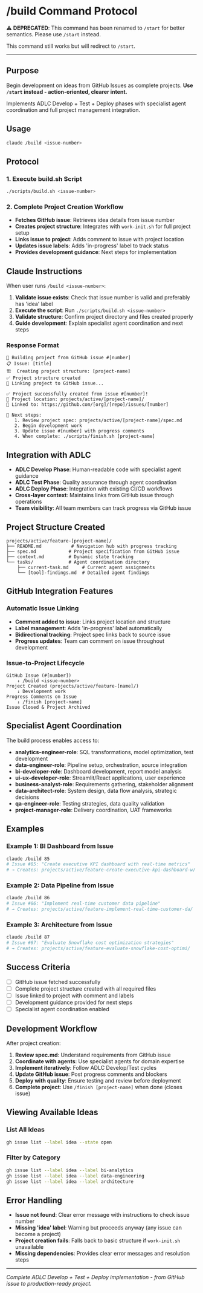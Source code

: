 # /build Command Protocol

⚠️ **DEPRECATED**: This command has been renamed to `/start` for better semantics. Please use `/start` instead.

This command still works but will redirect to `/start`.

---

## Purpose
Begin development on ideas from GitHub Issues as complete projects. **Use `/start` instead - action-oriented, clearer intent.**

Implements ADLC Develop + Test + Deploy phases with specialist agent coordination and full project management integration.

## Usage
```bash
claude /build <issue-number>
```

## Protocol

### 1. Execute build.sh Script
```bash
./scripts/build.sh <issue-number>
```

### 2. Complete Project Creation Workflow
- **Fetches GitHub issue**: Retrieves idea details from issue number
- **Creates project structure**: Integrates with `work-init.sh` for full project setup
- **Links issue to project**: Adds comment to issue with project location
- **Updates issue labels**: Adds 'in-progress' label to track status
- **Provides development guidance**: Next steps for implementation

## Claude Instructions

When user runs `/build <issue-number>`:

1. **Validate issue exists**: Check that issue number is valid and preferably has 'idea' label
2. **Execute the script**: Run `./scripts/build.sh <issue-number>`
3. **Validate structure**: Confirm project directory and files created properly
4. **Guide development**: Explain specialist agent coordination and next steps

### Response Format
```
🔧 Building project from GitHub issue #[number]
📋 Issue: [title]
🏗️  Creating project structure: [project-name]
✅ Project structure created
🔗 Linking project to GitHub issue...

✅ Project successfully created from issue #[number]!
📁 Project location: projects/active/[project-name]/
🔗 Linked to: https://github.com/[org]/[repo]/issues/[number]

🎯 Next steps:
   1. Review project spec: projects/active/[project-name]/spec.md
   2. Begin development work
   3. Update issue #[number] with progress comments
   4. When complete: ./scripts/finish.sh [project-name]
```

## Integration with ADLC
- **ADLC Develop Phase**: Human-readable code with specialist agent guidance
- **ADLC Test Phase**: Quality assurance through agent coordination
- **ADLC Deploy Phase**: Integration with existing CI/CD workflows
- **Cross-layer context**: Maintains links from GitHub issue through operations
- **Team visibility**: All team members can track progress via GitHub issue

## Project Structure Created
```
projects/active/feature-[project-name]/
├── README.md           # Navigation hub with progress tracking
├── spec.md            # Project specification from GitHub issue
├── context.md         # Dynamic state tracking
└── tasks/             # Agent coordination directory
    ├── current-task.md     # Current agent assignments
    └── [tool]-findings.md  # Detailed agent findings
```

## GitHub Integration Features

### Automatic Issue Linking
- **Comment added to issue**: Links project location and structure
- **Label management**: Adds 'in-progress' label automatically
- **Bidirectional tracking**: Project spec links back to source issue
- **Progress updates**: Team can comment on issue throughout development

### Issue-to-Project Lifecycle
```
GitHub Issue (#[number])
    ↓ /build <issue-number>
Project Created (projects/active/feature-[name]/)
    ↓ Development work
Progress Comments on Issue
    ↓ /finish [project-name]
Issue Closed & Project Archived
```

## Specialist Agent Coordination
The build process enables access to:
- **analytics-engineer-role**: SQL transformations, model optimization, test development
- **data-engineer-role**: Pipeline setup, orchestration, source integration
- **bi-developer-role**: Dashboard development, report model analysis
- **ui-ux-developer-role**: Streamlit/React applications, user experience
- **business-analyst-role**: Requirements gathering, stakeholder alignment
- **data-architect-role**: System design, data flow analysis, strategic decisions
- **qa-engineer-role**: Testing strategies, data quality validation
- **project-manager-role**: Delivery coordination, UAT frameworks

## Examples

### Example 1: BI Dashboard from Issue
```bash
claude /build 85
# Issue #85: "Create executive KPI dashboard with real-time metrics"
# → Creates: projects/active/feature-create-executive-kpi-dashboard-w/
```

### Example 2: Data Pipeline from Issue
```bash
claude /build 86
# Issue #86: "Implement real-time customer data pipeline"
# → Creates: projects/active/feature-implement-real-time-customer-da/
```

### Example 3: Architecture from Issue
```bash
claude /build 87
# Issue #87: "Evaluate Snowflake cost optimization strategies"
# → Creates: projects/active/feature-evaluate-snowflake-cost-optimi/
```

## Success Criteria
- [ ] GitHub issue fetched successfully
- [ ] Complete project structure created with all required files
- [ ] Issue linked to project with comment and labels
- [ ] Development guidance provided for next steps
- [ ] Specialist agent coordination enabled

## Development Workflow
After project creation:
1. **Review spec.md**: Understand requirements from GitHub issue
2. **Coordinate with agents**: Use specialist agents for domain expertise
3. **Implement iteratively**: Follow ADLC Develop/Test cycles
4. **Update GitHub issue**: Post progress comments and blockers
5. **Deploy with quality**: Ensure testing and review before deployment
6. **Complete project**: Use `/finish [project-name]` when done (closes issue)

## Viewing Available Ideas

### List All Ideas
```bash
gh issue list --label idea --state open
```

### Filter by Category
```bash
gh issue list --label idea --label bi-analytics
gh issue list --label idea --label data-engineering
gh issue list --label idea --label architecture
```

## Error Handling
- **Issue not found**: Clear error message with instructions to check issue number
- **Missing 'idea' label**: Warning but proceeds anyway (any issue can become a project)
- **Project creation fails**: Falls back to basic structure if `work-init.sh` unavailable
- **Missing dependencies**: Provides clear error messages and resolution steps

---

*Complete ADLC Develop + Test + Deploy implementation - from GitHub issue to production-ready project.*
